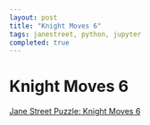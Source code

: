 ```yaml
---
layout: post
title: "Knight Moves 6"
tags: janestreet, python, jupyter
completed: true
---
```


# Knight Moves 6

[Jane Street Puzzle: Knight Moves 6](https://www.janestreet.com/puzzles/knight-moves-6-index/)